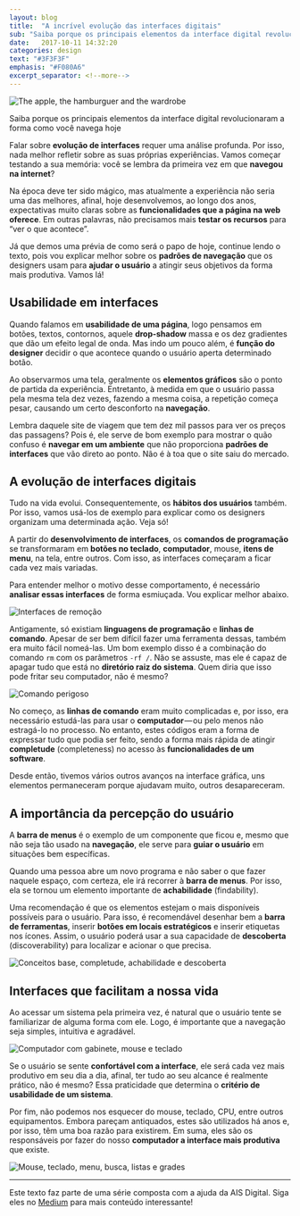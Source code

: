 ```yaml
---
layout: blog
title:  "A incrível evolução das interfaces digitais"
sub: "Saiba porque os principais elementos da interface digital revolucionaram a forma como você navega hoje"
date:   2017-10-11 14:32:20
categories: design
text: "#3F3F3F"
emphasis: "#F080A6"
excerpt_separator: <!--more-->
---
```


![The apple, the hamburguer and the wardrobe](/images/ahw-1-hero.png)

Saiba porque os principais elementos da interface digital revolucionaram a forma como você navega hoje

<!--more-->

Falar sobre **evolução de interfaces** requer uma análise profunda.
Por isso, nada melhor refletir sobre as suas próprias experiências.
Vamos começar testando a sua memória: você se lembra da primeira vez em que **navegou na internet**?

Na época deve ter sido mágico, mas atualmente a experiência não seria uma das melhores, afinal, hoje desenvolvemos, ao longo dos anos, expectativas muito claras sobre as **funcionalidades que a página na web oferece**.
Em outras palavras, não precisamos mais **testar os recursos** para “ver o que acontece”.

Já que demos uma prévia de como será o papo de hoje, continue lendo o texto, pois vou explicar melhor sobre os **padrões de navegação** que os designers usam para **ajudar o usuário** a atingir seus objetivos da forma mais produtiva.
Vamos lá!

## Usabilidade em interfaces

Quando falamos em **usabilidade de uma página**, logo pensamos em botões, textos, contornos, aquele **drop-shadow** massa e os dez gradientes que dão um efeito legal de onda.
Mas indo um pouco além, é **função do designer** decidir o que acontece quando o usuário aperta determinado botão.

Ao observarmos uma tela, geralmente os **elementos gráficos** são o ponto de partida da experiência.
Entretanto, à medida em que o usuário passa pela mesma tela dez vezes, fazendo a mesma coisa, a repetição começa pesar, causando um certo desconforto na **navegação**.

Lembra daquele site de viagem que tem dez mil passos para ver os preços das passagens?
Pois é, ele serve de bom exemplo para mostrar o quão confuso é **navegar em um ambiente** que não proporciona **padrões de interfaces** que vão direto ao ponto.
Não é à toa que o site saiu do mercado.

## A evolução de interfaces digitais

Tudo na vida evolui. Consequentemente, os **hábitos dos usuários** também.
Por isso, vamos usá-los de exemplo para explicar como os designers organizam uma determinada ação.
Veja só!

A partir do **desenvolvimento de interfaces**, os **comandos de programação** se transformaram em **botões no teclado**, **computador**, mouse, **itens de menu**, na tela, entre outros.
Com isso, as interfaces começaram a ficar cada vez mais variadas.

Para entender melhor o motivo desse comportamento, é necessário **analisar essas interfaces** de forma esmiuçada.
Vou explicar melhor abaixo.

![Interfaces de remoção](/images/ahw-1-interactions.png)

Antigamente, só existiam **linguagens de programação** e **linhas de comando**.
Apesar de ser bem difícil fazer uma ferramenta dessas, também era muito fácil nomeá-las.
Um bom exemplo disso é a combinação do comando `rm` com os parâmetros `-rf /`.
Não se assuste, mas ele é capaz de apagar tudo que está no **diretório raiz do sistema**.
Quem diria que isso pode fritar seu computador, não é mesmo?

![Comando perigoso](/images/ahw-1-rmrf.png)

No começo, as **linhas de comando** eram muito complicadas e, por isso, era necessário estudá-las para usar o **computador** — ou pelo menos não estragá-lo no processo.
No entanto, estes códigos eram a forma de expressar tudo que podia ser feito, sendo a forma mais rápida de atingir **completude** (completeness) no acesso às **funcionalidades de um software**.

Desde então, tivemos vários outros avanços na interface gráfica, uns elementos permaneceram porque ajudavam muito, outros desapareceram.

## A importância da percepção do usuário

A **barra de menus** é o exemplo de um componente que ficou e, mesmo que não seja tão usado na **navegação**, ele serve para **guiar o usuário** em situações bem específicas.

Quando uma pessoa abre um novo programa e não saber o que fazer naquele espaço, com certeza, ele irá recorrer à **barra de menus**.
Por isso, ela se tornou um elemento importante de **achabilidade** (findability).

Uma recomendação é que os elementos estejam o mais disponíveis possíveis para o usuário.
Para isso, é recomendável desenhar bem a **barra de ferramentas**, inserir **botões em locais estratégicos** e inserir etiquetas nos ícones.
Assim, o usuário poderá usar a sua capacidade de **descoberta** (discoverability) para localizar e acionar o que precisa.

![Conceitos base, completude, achabilidade e descoberta](/images/ahw-1-cards.png)

## Interfaces que facilitam a nossa vida

Ao acessar um sistema pela primeira vez, é natural que o usuário tente se familiarizar de alguma forma com ele.
Logo, é importante que a navegação seja simples, intuitiva e agradável.

![Computador com gabinete, mouse e teclado](/images/ahw-1-pc.png)

Se o usuário se sente **confortável com a interface**, ele será cada vez mais produtivo em seu dia a dia, afinal, ter tudo ao seu alcance é realmente prático, não é mesmo?
Essa praticidade que determina o **critério de usabilidade de um sistema**.

Por fim, não podemos nos esquecer do mouse, teclado, CPU, entre outros equipamentos.
Embora pareçam antiquados, estes são utilizados há anos e, por isso, têm uma boa razão para existirem.
Em suma, eles são os responsáveis por fazer do nosso **computador a interface mais produtiva** que existe.

![Mouse, teclado, menu, busca, listas e grades](/images/ahw-1-elements.png)

---

Este texto faz parte de uma série composta com a ajuda da AIS Digital. Siga eles no [Medium](https://medium.com/aisdigital) para mais conteúdo interessante!
